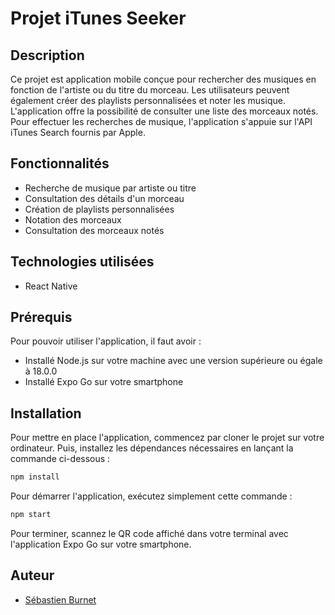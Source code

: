# Projet iTunes Seeker

## Description
Ce projet est application mobile conçue pour rechercher des musiques en fonction de l'artiste ou du titre du morceau. Les utilisateurs peuvent également créer des playlists personnalisées et noter les musique. L'application offre la possibilité de consulter une liste des morceaux notés. Pour effectuer les recherches de musique, l'application s'appuie sur l'API iTunes Search fournis par Apple.

## Fonctionnalités
- Recherche de musique par artiste ou titre
- Consultation des détails d'un morceau
- Création de playlists personnalisées
- Notation des morceaux
- Consultation des morceaux notés

## Technologies utilisées
- React Native

## Prérequis
Pour pouvoir utiliser l'application, il faut avoir : 
- Installé Node.js sur votre machine avec une version supérieure ou égale à 18.0.0
- Installé Expo Go sur votre smartphone
 
## Installation
Pour mettre en place l'application, commencez par cloner le projet sur votre ordinateur.
Puis, installez les dépendances nécessaires en lançant la commande ci-dessous :
```bash
npm install
```

Pour démarrer l'application, exécutez simplement cette commande :
```bash
npm start
```

Pour terminer, scannez le QR code affiché dans votre terminal avec l'application Expo Go sur votre smartphone.

## Auteur
- [Sébastien Burnet](https://github.com/sebastien-brnt)
